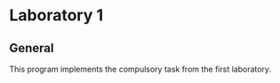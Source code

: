 # Laboratory 1

## General
This program implements the compulsory task from the first laboratory.


